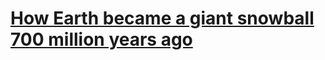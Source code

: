 # [How Earth became a giant snowball 700 million years ago](http://newatlas.com/snowball-earth-sturtian-glaciation/48389/)

    
  